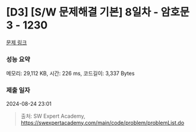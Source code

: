 # [D3] [S/W 문제해결 기본] 8일차 - 암호문3 - 1230 

[문제 링크](https://swexpertacademy.com/main/code/problem/problemDetail.do?contestProbId=AV14zIwqAHwCFAYD) 

### 성능 요약

메모리: 29,112 KB, 시간: 226 ms, 코드길이: 3,337 Bytes

### 제출 일자

2024-08-24 23:01



> 출처: SW Expert Academy, https://swexpertacademy.com/main/code/problem/problemList.do